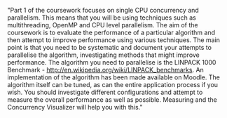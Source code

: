 "Part 1 of the coursework focuses on single CPU concurrency and parallelism. This means that you will be using techniques such as multithreading, OpenMP and CPU level parallelism. The aim of the coursework is to evaluate the performance of a particular algorithm and then attempt to improve performance using various techniques. The main point is that you need to be systematic and document your attempts to parallelise the algorithm, investigating methods that might improve performance. The algorithm you need to parallelise is the LINPACK 1000 Benchmark - http://en.wikipedia.org/wiki/LINPACK_benchmarks. An implementation of the algorithm has been made available on Moodle. The algorithm itself can be tuned, as can the entire application process if you wish. You should investigate different configurations and attempt to measure the overall performance as well as possible. Measuring and the Concurrency Visualizer will help you with this."
